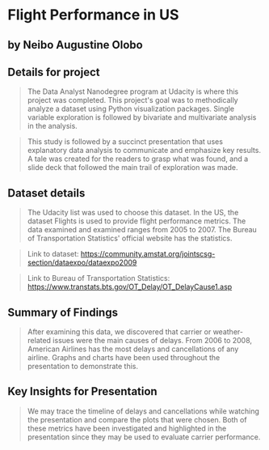 # Flight Performance in US

## by Neibo Augustine Olobo



## Details for project


> The Data Analyst Nanodegree program at Udacity is where this project was completed. This project's goal was to methodically analyze a dataset using Python visualization packages. Single variable exploration is followed by bivariate and multivariate analysis in the analysis.

> This study is followed by a succinct presentation that uses explanatory data analysis to communicate and emphasize key results. A tale was created for the readers to grasp what was found, and a slide deck that followed the main trail of exploration was made.
## Dataset details 
> The Udacity list was used to choose this dataset. In the US, the dataset Flights is used to provide flight performance metrics. The data examined and examined ranges from 2005 to 2007. The Bureau of Transportation Statistics' official website has the statistics.

>Link to dataset: https://community.amstat.org/jointscsg-section/dataexpo/dataexpo2009

>Link to Bureau of Transportation Statistics: https://www.transtats.bts.gov/OT_Delay/OT_DelayCause1.asp

## Summary of Findings

> After examining this data, we discovered that carrier or weather-related issues were the main causes of delays. From 2006 to 2008, American Airlines has the most delays and cancellations of any airline. Graphs and charts have been used throughout the presentation to demonstrate this.


## Key Insights for Presentation

> We may trace the timeline of delays and cancellations while watching the presentation and compare the plots that were chosen. Both of these metrics have been investigated and highlighted in the presentation since they may be used to evaluate carrier performance.